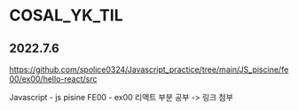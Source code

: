 # COSAL_YK_TIL


## 2022.7.6 
https://github.com/spolice0324/Javascript_practice/tree/main/JS_piscine/fe00/ex00/hello-react/src

Javascript - js pisine FE00 - ex00 리액트 부분 공부 -> 링크 첨부
